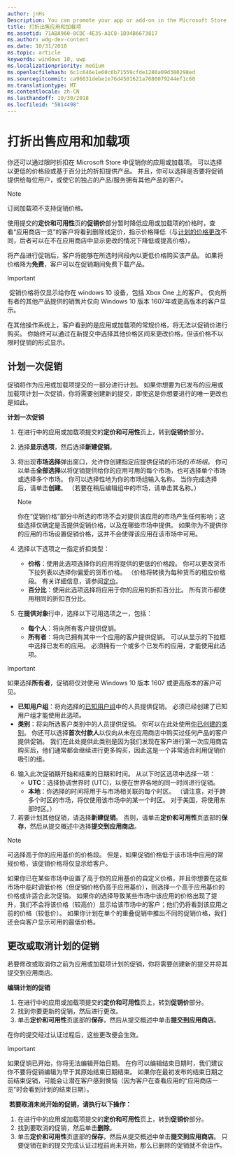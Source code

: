 ```yaml
---
author: jnHs
Description: You can promote your app or add-on in the Microsoft Store by putting it on sale for a limited time.
title: 打折出售应用和加载项
ms.assetid: 71ABA960-0CDC-4E35-A1C8-1D34B6673817
ms.author: wdg-dev-content
ms.date: 10/31/2018
ms.topic: article
keywords: windows 10, uwp
ms.localizationpriority: medium
ms.openlocfilehash: 6c1c646e1e60c6b71559cfde1280a09d380298ed
ms.sourcegitcommit: ca96031debe1e76d4501621a7680079244ef1c60
ms.translationtype: MT
ms.contentlocale: zh-CN
ms.lasthandoff: 10/30/2018
ms.locfileid: "5814498"
---
```

# <a name="put-apps-and-add-ons-on-sale"></a>打折出售应用和加载项

你还可以通过限时折扣在 Microsoft Store 中促销你的应用或加载项。 可以选择以更低的价格段或基于百分比的折扣提供产品。 并且，你可以选择是否要将促销提供给每位用户，或使它的独占的产品/服务拥有其他产品的客户。

> [!NOTE]
> 订阅加载项不支持促销价格。

使用提交的**定价和可用性**页的**促销价**部分暂时降低应用或加载项的价格时，查看“应用商店一览”的客户将看到删除线定价，指示价格降低（与[计划的价格更改](set-and-schedule-app-pricing.md#schedule-price-changes)不同，后者可以在不在应用商店中显示更改的情况下降低或提高价格）。 

将产品进行促销后，客户将能够在所选时间段内以更低价格购买该产品。 如果将价格降为**免费**，客户可以在促销期间免费下载产品。

> [!IMPORTANT]
> 促销价格将仅显示给你在 windows 10 设备，包括 Xbox One 上的客户。 仅向所有者的其他产品提供的销售片仅向 Windows 10 版本 1607年或更高版本的客户显示。
> 
> 在其他操作系统上，客户看到的是应用或加载项的常规价格，将无法以促销价进行购买。 你始终可以通过在新提交中选择其他价格区间来更改价格，但该价格不以限时促销的形式显示。


## <a name="scheduling-a-sale"></a>计划一次促销

促销将作为应用或加载项提交的一部分进行计划。 如果你想要为已发布的应用或加载项计划一次促销，你将需要创建新的提交，即使这是你想要进行的唯一更改也是如此。

**计划一次促销**

1. 在进行中的应用或加载项提交的**定价和可用性**页上，转到**促销价**部分。
2. 选择**显示选项**，然后选择**新建促销**。
3. 将出现**市场选择**弹出窗口，允许你创建指定应提供促销的市场的*市场组*。 你可以单击**全部选择**以将促销提供给你的应用可用的每个市场，也可选择单个市场或选择多个市场。 你可以选择性地为你的市场组输入名称。 当你完成选择后，请单击**创建**。 （若要在稍后编辑组中的市场，请单击其名称。）

   > [!NOTE]
   > 你在“促销价格”部分中所选的市场不会对提供该应用的市场产生任何影响；这些选择仅确定是否提供促销价格，以及在哪些市场中提供。 如果你为不提供你的应用的市场设置促销价格，这并不会使得该应用在该市场中可用。
4. 选择以下选项之一指定折扣类型：
   - **价格**：使用此选项选择你的应用将提供的更低的价格段。 你可以更改货币下拉列表以选择你偏爱的货币价格。 （价格将转换为每种货币的相应价格段。 有关详细信息，请参阅[定价](set-app-pricing-and-availability.md)。
   - **百分比**：使用此选项选择将应用于你的应用的折扣百分比。 所有货币都使用相同的折扣百分比。
5. 在**提供对象**行中，选择以下可用选项之一，包括：
   - **每个人**：将向所有客户提供促销。
   - **所有者**：将向已拥有其中一个应用的客户提供促销。 可以从显示的下拉框中选择已发布的应用。 必须拥有一个或多个已发布的应用，才能使用此选项。

  > [!IMPORTANT]
  > 如果选择**所有者**，促销将仅对使用 Windows 10 版本 1607 或更高版本的客户可见。

   - **已知用户组**：将向选择的[已知用户组](create-known-user-groups.md)中的人员提供促销。 必须已经创建了已知用户组才能使用此选项。
   - **类别**：将向所选客户类别中的人员提供促销。 你可以在此处使用[你已创建的类别](create-customer-segments.md)。 你还可以选择**首次付款人**以仅向从未在应用商店中购买过任何产品的客户提供促销。 我们在此处提供此类别是因为我们发现在客户进行第一次应用商店购买后，他们通常都会继续进行更多购买，因此这是一个非常适合利用促销价吸引的组。
6. 输入此次促销期开始和结束的日期和时间。 从以下时区选项中选择一项：
   - **UTC**：选择协调世界时 (UTC)，以便在世界各地的同一时间进行促销。
   - **本地**：你选择的时间将用于与市场相关联的每个时区。 （请注意，对于跨多个时区的市场，将仅使用该市场中的某一个时区。 对于美国，将使用东部时区。）
7. 若要计划其他促销，请选择**新建促销**。 否则，请单击**定价和可用性**页底部的**保存**，然后从提交概述中选择**提交到应用商店**。

> [!NOTE]
> 可选择高于你的应用基价的价格段。 但是，如果促销价格低于该市场中应用的常规价格，该促销价格将仅显示给客户。
>
> 如果你已在某些市场中设置了高于你的应用基价的自定义价格，并且你想要在这些市场中临时调低价格（但促销价格仍高于应用基价），则选择一个高于应用基价的价格或许适合此次促销。 如果你的选择导致某些市场中该应用的价格出现了提升，我们不会将该价格（较高价）显示给该市场中的客户；他们仍将看到该应用之前的价格（较低价）。 如果你计划在单个的重叠促销中推出不同的促销价格，我们还会向客户显示可用的最低价格。

## <a name="changing-or-canceling-a-scheduled-sale"></a>更改或取消计划的促销

若要修改或取消你之前为应用或加载项计划的促销，你将需要创建新的提交并将其提交到应用商店。

**编辑计划的促销**

1.  在进行中的应用或加载项提交的**定价和可用性**页上，转到**促销价**部分。
2.  找到你要更新的促销，然后进行更改。
3.  单击**定价和可用性**页底部的**保存**，然后从提交概述中单击**提交到应用商店**。

在你的提交经过认证过程后，这些更改便会生效。

> [!IMPORTANT]
> 如果促销已开始，你将无法编辑开始日期。 在你可以编辑结束日期时，我们建议你不要将促销编辑为早于其原始结束日期结束。 如果你在最初发布的结束日期之前结束促销，可能会让潜在客户感到懊恼（因为客户在查看应用的“应用商店一览”时会看到计划的结束日期）。

 **若要取消未尚开始的促销，请执行以下操作：**

1.  在进行中的应用或加载项提交的**定价和可用性**页上，转到**促销价**部分。
2.  找到要取消的促销，然后单击**删除**。
3.  单击**定价和可用性**页底部的**保存**，然后从提交概述中单击**提交到应用商店**。 只要促销在新的提交完成认证过程前尚未开始，那么已删除的促销就不会运作。




